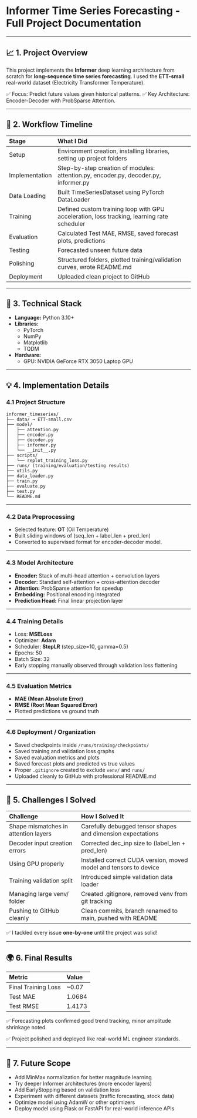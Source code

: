 
# Informer Time Series Forecasting - Full Project Documentation

---

## 📈 1. Project Overview

This project implements the **Informer** deep learning architecture from scratch for **long-sequence time series forecasting**.
I used the **ETT-small** real-world dataset (Electricity Transformer Temperature).

✅ Focus: Predict future values given historical patterns.
✅ Key Architecture: Encoder-Decoder with ProbSparse Attention.

---

## 🔄 2. Workflow Timeline

| Stage | What I Did |
|:------|:------------|
| Setup | Environment creation, installing libraries, setting up project folders |
| Implementation | Step-by-step creation of modules: attention.py, encoder.py, decoder.py, informer.py |
| Data Loading | Built TimeSeriesDataset using PyTorch DataLoader |
| Training | Defined custom training loop with GPU acceleration, loss tracking, learning rate scheduler |
| Evaluation | Calculated Test MAE, RMSE, saved forecast plots, predictions |
| Testing | Forecasted unseen future data |
| Polishing | Structured folders, plotted training/validation curves, wrote README.md |
| Deployment | Uploaded clean project to GitHub |

---

## 🔢 3. Technical Stack

- **Language:** Python 3.10+
- **Libraries:**
  - PyTorch
  - NumPy
  - Matplotlib
  - TQDM
- **Hardware:**
  - GPU: NVIDIA GeForce RTX 3050 Laptop GPU

---

## 💡 4. Implementation Details

### 4.1 Project Structure

```
informer_timeseries/
├── data/ → ETT-small.csv
├── model/
│   ├── attention.py
│   ├── encoder.py
│   ├── decoder.py
│   ├── informer.py
│   └── __init__.py
├── scripts/
│   └── replot_training_loss.py
├── runs/ (training/evaluation/testing results)
├── utils.py
├── data_loader.py
├── train.py
├── evaluate.py
├── test.py
└── README.md
```

---

### 4.2 Data Preprocessing

- Selected feature: **OT** (Oil Temperature)
- Built sliding windows of (seq_len + label_len + pred_len)
- Converted to supervised format for encoder-decoder model.

---

### 4.3 Model Architecture

- **Encoder:** Stack of multi-head attention + convolution layers
- **Decoder:** Standard self-attention + cross-attention decoder
- **Attention:** ProbSparse attention for speedup
- **Embedding:** Positional encoding integrated
- **Prediction Head:** Final linear projection layer

---

### 4.4 Training Details

- Loss: **MSELoss**
- Optimizer: **Adam**
- Scheduler: **StepLR** (step_size=10, gamma=0.5)
- Epochs: 50
- Batch Size: 32
- Early stopping manually observed through validation loss flattening

---

### 4.5 Evaluation Metrics

- **MAE (Mean Absolute Error)**
- **RMSE (Root Mean Squared Error)**
- Plotted predictions vs ground truth

---

### 4.6 Deployment / Organization

- Saved checkpoints inside `/runs/training/checkpoints/`
- Saved training and validation loss graphs
- Saved evaluation metrics and plots
- Saved forecast plots and predicted vs true values
- Proper `.gitignore` created to exclude `venv/` and `runs/` 
- Uploaded cleanly to GitHub with professional README.md

---

## 🌟 5. Challenges I Solved 

| Challenge | How I Solved It |
|:----------|:-----------------|
| Shape mismatches in attention layers | Carefully debugged tensor shapes and dimension expectations |
| Decoder input creation errors | Corrected dec_inp size to (label_len + pred_len) |
| Using GPU properly | Installed correct CUDA version, moved model and tensors to device |
| Training validation split | Introduced simple validation data loader |
| Managing large venv/ folder | Created .gitignore, removed venv from git tracking |
| Pushing to GitHub cleanly | Clean commits, branch renamed to main, pushed with README |

✅ I tackled every issue **one-by-one** until the project was solid!

---

## 🌍 6. Final Results

| Metric | Value |
|:-------|:------|
| Final Training Loss | ~0.07 |
| Test MAE | 1.0684 |
| Test RMSE | 1.4173 |

✅ Forecasting plots confirmed good trend tracking, minor amplitude shrinkage noted.

✅ Project polished and deployed like real-world ML engineer standards.

---

## 🚀 7. Future Scope

- Add MinMax normalization for better magnitude learning
- Try deeper Informer architectures (more encoder layers)
- Add EarlyStopping based on validation loss
- Experiment with different datasets (traffic forecasting, stock data)
- Optimize model using AdamW or other optimizers
- Deploy model using Flask or FastAPI for real-world inference APIs


